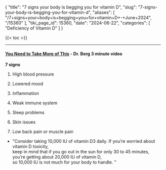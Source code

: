 {
  "title": "7 signs your body is begging you for vitamin D",
  "slug": "7-signs-your-body-is-begging-you-for-vitamin-d",
  "aliases": [
    "/7+signs+your+body+is+begging+you+for+vitamin+D+-+June+2024",
    "/15360"
  ],
  "tiki_page_id": 15360,
  "date": "2024-06-22",
  "categories": [
    "Deficiency of Vitamin D"
  ]
}

{{< toc >}}

---

#### [You Need to Take More of This](https://www.youtube.com/watch?v=rP7_UePVK3Q) - Dr. Berg 3 minute video

 **7 signs** 

1. High blood pressure

2. Lowered mood

3. Inflammation 

4. Weak immune system 

5. Sleep problems 

6. Skin issues 

7. Low back pain or muscle pain 

  

* "Consider taking 10,000 IU of vitamin D3 daily. If you’re worried about vitamin D toxicity,   
keep in mind that if you go out in the sun for only 30 to 45 minutes, you’re getting about 20,000 IU of vitamin D,  
 so 10,000 IU is not much for your body to handle. "
